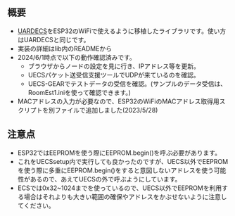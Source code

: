 ## 概要
- [UARDECS](https://uecs.org/arduino/uardecs.html)をESP32のWiFiで使えるように移植したライブラリです。使い方はUARDECSと同じです。
- 実装の詳細はlib内のREADMEから
- 2024/6/1時点で以下の動作確認済みです。
    - ブラウザからノードの設定を見に行き、IPアドレス等を更新。
    - UECSパケット送受信支援ツールでUDPが来ているのを確認。
    - UECS-GEARでテストデータの受信を確認。(サンプルのデータ受信は、RoomEst1.iniを使って確認できます。)
- MACアドレスの入力が必要なので、ESP32のWiFiのMACアドレス取得用スクリプトを別ファイルで追加しました(2023/5/28)

## 注意点
- ESP32ではEEPROMを使う際にEEPROM.begin()を呼ぶ必要があります。
- これをUECSsetup内で実行しても良かったのですが、UECS以外でEEPROMを使う際に多重にEEPROM.begin()をすると意図しないアドレスを使う可能性があるので、あえてUECSの外で呼ぶようにしています。
- ECSでは0x32~1024までを使っているので、UECS以外でEEPROMを利用する場合はそれよりも大きい範囲の確保やアドレスをかぶせないように注意してください。